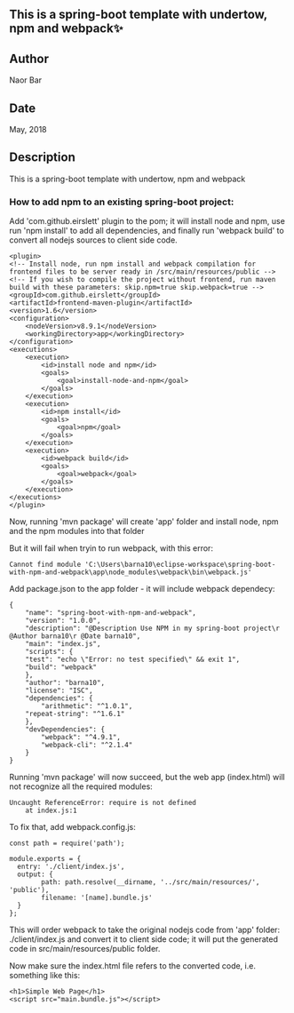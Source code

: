## This is a spring-boot template with undertow, npm and webpack:sparkles:

## Author
Naor Bar

## Date
May, 2018

## Description
This is a spring-boot template with undertow, npm and webpack

### How to add npm to an existing spring-boot project:

Add 'com.github.eirslett' plugin to the pom; it will install node and npm, use run 'npm install' to add all dependencies, and finally run 'webpack build' to convert all nodejs sources to client side code.


    <plugin>
	<!-- Install node, run npm install and webpack compilation for frontend files to be server ready in /src/main/resources/public -->
	<!-- If you wish to compile the project without frontend, run maven build with these parameters: skip.npm=true skip.webpack=true -->
	<groupId>com.github.eirslett</groupId>
	<artifactId>frontend-maven-plugin</artifactId>
	<version>1.6</version>
	<configuration>
		<nodeVersion>v8.9.1</nodeVersion>
		<workingDirectory>app</workingDirectory>
	</configuration>
	<executions>
		<execution>
			<id>install node and npm</id>
			<goals>
				<goal>install-node-and-npm</goal>
			</goals>
		</execution>
		<execution>
			<id>npm install</id>
			<goals>
				<goal>npm</goal>
			</goals>
		</execution>
		<execution>
			<id>webpack build</id>
			<goals>
				<goal>webpack</goal>
			</goals>
		</execution>
	</executions>
    </plugin>

Now, running 'mvn package' will create 'app' folder and install node, npm and the npm modules into that folder

But it will fail when tryin to run webpack, with this error:

    Cannot find module 'C:\Users\barna10\eclipse-workspace\spring-boot-with-npm-and-webpack\app\node_modules\webpack\bin\webpack.js'
  
Add package.json to the app folder - it will include webpack dependecy:

    {
        "name": "spring-boot-with-npm-and-webpack",
        "version": "1.0.0",
        "description": "@Description Use NPM in my spring-boot project\r @Author barna10\r @Date barna10",
        "main": "index.js",
        "scripts": {
	    "test": "echo \"Error: no test specified\" && exit 1",
	    "build": "webpack"
        },
        "author": "barna10",
        "license": "ISC",
        "dependencies": {
            "arithmetic": "^1.0.1",
	    "repeat-string": "^1.6.1"
        },
        "devDependencies": {
            "webpack": "^4.9.1",
            "webpack-cli": "^2.1.4"
        }
    }

Running 'mvn package' will now succeed, but the web app (index.html) will not recognize all the required modules:

    Uncaught ReferenceError: require is not defined
        at index.js:1

To fix that, add webpack.config.js:
    
    const path = require('path');

    module.exports = {
      entry: './client/index.js',
      output: {
	        path: path.resolve(__dirname, '../src/main/resources/', 'public'),
	        filename: '[name].bundle.js'
      }
    };

This will order webpack to take the original nodejs code from 'app' folder: ./client/index.js and convert it to client side code; 
it will put the generated code in src/main/resources/public folder.

Now make sure the index.html file refers to the converted code, 
i.e. something like this:

    <h1>Simple Web Page</h1>
    <script src="main.bundle.js"></script>
